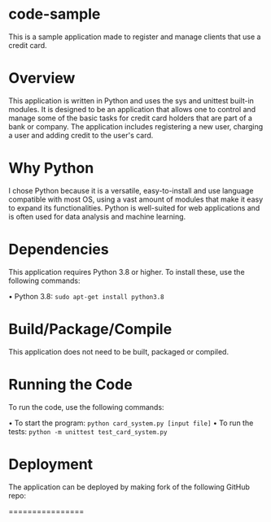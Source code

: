 # code-sample
This is a sample application made to register and manage clients that use a credit card.

# Overview
This application is written in Python and uses the sys and unittest built-in modules. It is designed to be an application that allows one to control and manage some of the basic tasks for credit card holders that are part of a bank or company. The application includes registering a new user, charging a user and adding credit to the user's card.

# Why Python
I chose Python because it is a versatile, easy-to-install and use language compatible with most OS, using a vast amount of modules that make it easy to expand its functionalities. Python is well-suited for web applications and is often used for data analysis and machine learning.

# Dependencies
This application requires Python 3.8 or higher. To install these, use the following commands:

•	Python 3.8: `sudo apt-get install python3.8`

# Build/Package/Compile
This application does not need to be built, packaged or compiled.

# Running the Code
To run the code, use the following commands:

•	To start the program: `python card_system.py [input file]`
•	To run the tests: `python -m unittest test_card_system.py`

# Deployment
The application can be deployed by making fork of the following GitHub repo:

================
